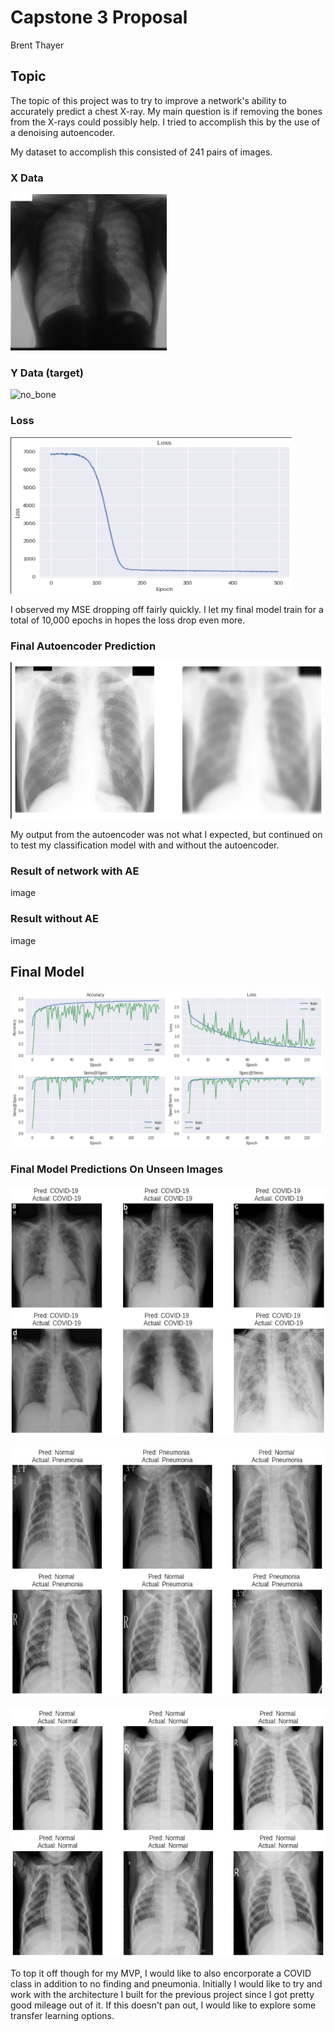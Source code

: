 # Capstone 3 Proposal

Brent Thayer



## Topic
The topic of this project was to try to improve a network's ability to accurately predict a chest X-ray.  My main question is if removing the bones from the X-rays could possibly help.  I tried to accomplish this by the use of a denoising autoencoder.

My dataset to accomplish this consisted of 241 pairs of images.
### X Data
<img src="/images/JPCLN001bone.png" alt="bone"
	title="no_bone" width="250" height="250" />

### Y Data (target)
<img src="/images/JPCLN001_1.png" alt="no_bone"
	title="no_bone" width="250" height="250" />

### Loss 
<img src="/images/first_500_oo_1500.png" alt="loss"
	title="loss" width="450" height="250" />

I observed my MSE dropping off fairly quickly.  I let my final model train for a total of 10,000 epochs in hopes the loss drop even more.  

### Final Autoencoder Prediction

<img src="/images/ae_prediction.png" alt="pred"
	title="pred" width="500" height="250" />

My output from the autoencoder was not what I expected, but continued on to test my classification model with and without the autoencoder.


### Result of network with AE

image

### Result without AE

image

## Final Model

<img src="/images/final_model_metrics.png" alt="final_model"
	title="final_model" width="500" height="250" />

### Final Model Predictions On Unseen Images

<img src="/images/cov_pred.png" alt="cov_pred"
	title="cov_pred" width="600" height="400" />

<img src="/images/pneum_pred.png" alt="pneum_pred"
	title="pneum_pred" width="600" height="400" />

<img src="/images/norm_pred.png" alt="norm_pred"
	title="norm_pred" width="600" height="400" />





To top it off though for my MVP, I would like to also encorporate a COVID class in addition to no finding and pneumonia.  Initially I would like to try and work with the architecture I built for the previous project since I got pretty good mileage out of it.  If this doesn't pan out, I would like to explore some transfer learning options.

